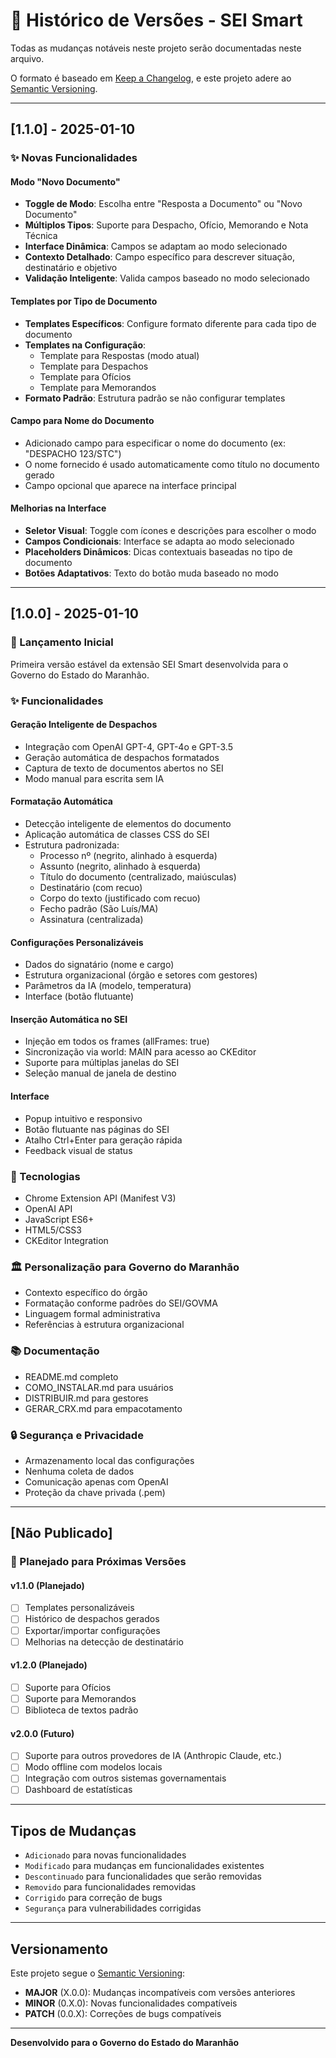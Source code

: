 # 📝 Histórico de Versões - SEI Smart

Todas as mudanças notáveis neste projeto serão documentadas neste arquivo.

O formato é baseado em [Keep a Changelog](https://keepachangelog.com/pt-BR/1.0.0/),
e este projeto adere ao [Semantic Versioning](https://semver.org/lang/pt-BR/).

---

## [1.1.0] - 2025-01-10

### ✨ Novas Funcionalidades

#### Modo "Novo Documento" 
- **Toggle de Modo**: Escolha entre "Resposta a Documento" ou "Novo Documento"
- **Múltiplos Tipos**: Suporte para Despacho, Ofício, Memorando e Nota Técnica
- **Interface Dinâmica**: Campos se adaptam ao modo selecionado
- **Contexto Detalhado**: Campo específico para descrever situação, destinatário e objetivo
- **Validação Inteligente**: Valida campos baseado no modo selecionado

#### Templates por Tipo de Documento
- **Templates Específicos**: Configure formato diferente para cada tipo de documento
- **Templates na Configuração**: 
  - Template para Respostas (modo atual)
  - Template para Despachos
  - Template para Ofícios
  - Template para Memorandos
- **Formato Padrão**: Estrutura padrão se não configurar templates

#### Campo para Nome do Documento
- Adicionado campo para especificar o nome do documento (ex: "DESPACHO 123/STC")
- O nome fornecido é usado automaticamente como título no documento gerado
- Campo opcional que aparece na interface principal

#### Melhorias na Interface
- **Seletor Visual**: Toggle com ícones e descrições para escolher o modo
- **Campos Condicionais**: Interface se adapta ao modo selecionado
- **Placeholders Dinâmicos**: Dicas contextuais baseadas no tipo de documento
- **Botões Adaptativos**: Texto do botão muda baseado no modo

---

## [1.0.0] - 2025-01-10

### 🎉 Lançamento Inicial

Primeira versão estável da extensão SEI Smart desenvolvida para o Governo do Estado do Maranhão.

### ✨ Funcionalidades

#### Geração Inteligente de Despachos
- Integração com OpenAI GPT-4, GPT-4o e GPT-3.5
- Geração automática de despachos formatados
- Captura de texto de documentos abertos no SEI
- Modo manual para escrita sem IA

#### Formatação Automática
- Detecção inteligente de elementos do documento
- Aplicação automática de classes CSS do SEI
- Estrutura padronizada:
  - Processo nº (negrito, alinhado à esquerda)
  - Assunto (negrito, alinhado à esquerda)
  - Título do documento (centralizado, maiúsculas)
  - Destinatário (com recuo)
  - Corpo do texto (justificado com recuo)
  - Fecho padrão (São Luís/MA)
  - Assinatura (centralizada)

#### Configurações Personalizáveis
- Dados do signatário (nome e cargo)
- Estrutura organizacional (órgão e setores com gestores)
- Parâmetros da IA (modelo, temperatura)
- Interface (botão flutuante)

#### Inserção Automática no SEI
- Injeção em todos os frames (allFrames: true)
- Sincronização via world: MAIN para acesso ao CKEditor
- Suporte para múltiplas janelas do SEI
- Seleção manual de janela de destino

#### Interface
- Popup intuitivo e responsivo
- Botão flutuante nas páginas do SEI
- Atalho Ctrl+Enter para geração rápida
- Feedback visual de status

### 🔧 Tecnologias
- Chrome Extension API (Manifest V3)
- OpenAI API
- JavaScript ES6+
- HTML5/CSS3
- CKEditor Integration

### 🏛️ Personalização para Governo do Maranhão
- Contexto específico do órgão
- Formatação conforme padrões do SEI/GOVMA
- Linguagem formal administrativa
- Referências à estrutura organizacional

### 📚 Documentação
- README.md completo
- COMO_INSTALAR.md para usuários
- DISTRIBUIR.md para gestores
- GERAR_CRX.md para empacotamento

### 🔒 Segurança e Privacidade
- Armazenamento local das configurações
- Nenhuma coleta de dados
- Comunicação apenas com OpenAI
- Proteção da chave privada (.pem)

---

## [Não Publicado]

### 🚀 Planejado para Próximas Versões

#### v1.1.0 (Planejado)
- [ ] Templates personalizáveis
- [ ] Histórico de despachos gerados
- [ ] Exportar/importar configurações
- [ ] Melhorias na detecção de destinatário

#### v1.2.0 (Planejado)
- [ ] Suporte para Ofícios
- [ ] Suporte para Memorandos
- [ ] Biblioteca de textos padrão

#### v2.0.0 (Futuro)
- [ ] Suporte para outros provedores de IA (Anthropic Claude, etc.)
- [ ] Modo offline com modelos locais
- [ ] Integração com outros sistemas governamentais
- [ ] Dashboard de estatísticas

---

## Tipos de Mudanças

- `Adicionado` para novas funcionalidades
- `Modificado` para mudanças em funcionalidades existentes
- `Descontinuado` para funcionalidades que serão removidas
- `Removido` para funcionalidades removidas
- `Corrigido` para correção de bugs
- `Segurança` para vulnerabilidades corrigidas

---

## Versionamento

Este projeto segue o [Semantic Versioning](https://semver.org/):

- **MAJOR** (X.0.0): Mudanças incompatíveis com versões anteriores
- **MINOR** (0.X.0): Novas funcionalidades compatíveis
- **PATCH** (0.0.X): Correções de bugs compatíveis

---

**Desenvolvido para o Governo do Estado do Maranhão**

